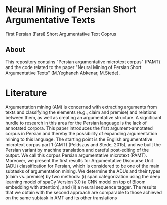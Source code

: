 # Neural Mining of Persian Short Argumentative Texts
First Persian (Farsi) Short Argumentative Text Coprus 
## About
This repository contains "Persian argumentative microtext corpus" (PAMT) and the code related to the paper "Neural Mining of Persian Short Argumentative Texts" (M.Yeghaneh Abkenar, M.Stede).

# Literature
Argumentation mining (AM) is concerned with extracting arguments from texts and classifying the elements (e.g.,
claim and premise) and relations between them, as well as creating an argumentative structure. A significant
hurdle to research in this area for the Persian language is the lack of annotated corpora. This paper introduces the
first argument-annotated corpus in Persian and thereby the possibility of expanding argumentation mining to this
language. The starting point is the English argumentative microtext corpus part 1 (AMT) (Peldszus and Stede, 2015),
and we built the Persian variant by machine translation and careful post-editing of the output. We call this corpus
Persian argumentative microtext (PAMT). Moreover, we present the first results for Argumentative Discourse Unit
(ADU) classification for Persian, which is considered to be one of the main subtasks of argumentation mining. We
determine the ADUs and their types (claim vs. premise) by two methods: (i) span categorization using the deep
learning model of spaCy Version 3.0 (a CNN model on top of Bloom embedding with attention), and (ii) a neural
sequence tagger. The results that we obtain with the second approach are comparable to those achieved on the
same subtask in AMT and its other translations


